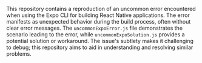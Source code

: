 This repository contains a reproduction of an uncommon error encountered when using the Expo CLI for building React Native applications. The error manifests as unexpected behavior during the build process, often without clear error messages. The `uncommonExpoError.js` file demonstrates the scenario leading to the error, while `uncommonExpoSolution.js` provides a potential solution or workaround.  The issue's subtlety makes it challenging to debug; this repository aims to aid in understanding and resolving similar problems.
